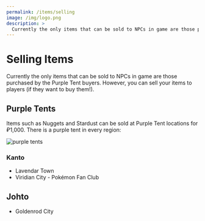 ```yaml
---
permalink: /items/selling
image: /img/logo.png
description: >
  Currently the only items that can be sold to NPCs in game are those purchased by the Purple Tent buyers. However, you can sell your items to players (if they want to buy them!).
---
```


# Selling Items

Currently the only items that can be sold to NPCs in game are those purchased by
the Purple Tent buyers. However, you can sell your items to players (if they
want to buy them!).

## Purple Tents

Items such as Nuggets and Stardust can be sold at Purple Tent locations for
₽1,000. There is a purple tent in every region:

![purple tents](https://i.imgur.com/l5G2Zqw.png)

### Kanto

* Lavendar Town
* Viridian City - Pokémon Fan Club

## Johto

* Goldenrod City

